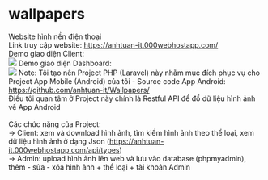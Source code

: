 # wallpapers
 Website hình nền điện thoại <br>
 Link truy cập website: https://anhtuan-it.000webhostapp.com/ <br>
 Demo giao diện Client:<br>
 <img src="https://user-images.githubusercontent.com/66792742/87241478-cf707100-c44d-11ea-8639-516d30b05fbd.png">
 Demo giao diện Dashboard:<br>
 <img src="https://user-images.githubusercontent.com/66792742/87222108-38e37780-c39b-11ea-935e-93ecb4f89a36.png">
 Note: Tôi tạo nên Project PHP (Laravel) này nhằm mục đích phục vụ cho Project App Mobile (Android) của tôi - Source code App Android: https://github.com/anhtuan-it/Wallpapers/ <br>
 Điều tôi quan tâm ở Project này chính là Restful API để đổ dữ liệu hình ảnh về App Android <br><br>
 Các chức năng của Project: <br>
 -> Client: xem và download hình ảnh, tìm kiếm hình ảnh theo thể loại, xem dữ liệu hình ảnh ở dạng Json (https://anhtuan-it.000webhostapp.com/api/types) <br>
 -> Admin: upload hình ảnh lên web và lưu vào database (phpmyadmin), thêm - sửa - xóa hình ảnh + thể loại + tài khoản Admin
 
